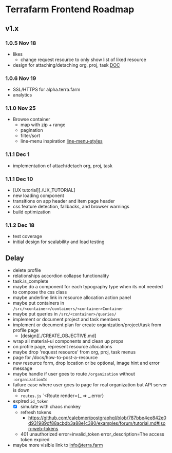 # Terrafarm Frontend Roadmap

## v1.x

### 1.0.5 Nov 18

- likes
  - change request resource to only show list of liked resource
- design for attaching/detaching org, proj, task [DOC](./ATTACH_DELEGATES.md)

### 1.0.6 Nov 19

- SSL/HTTPS for alpha.terra.farm
- analytics

### 1.1.0 Nov 25

- Browse container
  - map with zip + range
  - pagination
  - filter/sort
  - line-menu inspiration [line-menu-styles](http://tympanus.net/Development/LineMenuStyles/#Valentine)

### 1.1.1 Dec 1

- implementation of attach/detach org, proj, task

### 1.1.1 Dec 10

- [UX tutorial][./UX_TUTORIAL]
- new loading component
- transitions on app header and item page header
- css feature detection, fallbacks, and browser warnings
- build optimization

### 1.1.2 Dec 18

- test coverage
- initial design for scalability and load testing

## Delay

- delete profile
- relationships accordion collapse functionality
- task.is_complete
- maybe do a component for each typography type when its not needed to compose the css class
- maybe underline link in resource allocation action panel
- maybe put containers in `/src/<container>/containers/<container>Container`
- maybe put queries in `/src/<container>/queries/`
- implement or document project and task members
- implement or document plan for create organization/project/task from profile page
  - [design][./CREATE_OBJECTIVE.md]
- wrap all material-ui components and clean up props
- on profile page, represent resource allocations
- maybe drop 'request resource' from org, proj, task menus
- page for /docs/how-to-post-a-resource
- new resource form, drop location or be optional, image hint and error message
- maybe handle if user goes to route `/organization` without `:organizationId`
- failure case where user goes to page for real organization but API server is down
  - `routes.js` `<Route render={_ => _.error}
- expired `id_token`
  - [x] simulate with chaos monkey
  - refresh tokens
    - https://github.com/calebmer/postgraphql/blob/787bbe4ee842e0d931989df88acbdb3a88e1c380/examples/forum/tutorial.md#json-web-tokens
  - 401 unauthorized error=invalid_token error_description=The access token expired
- maybe more visible link to info@terra.farm
